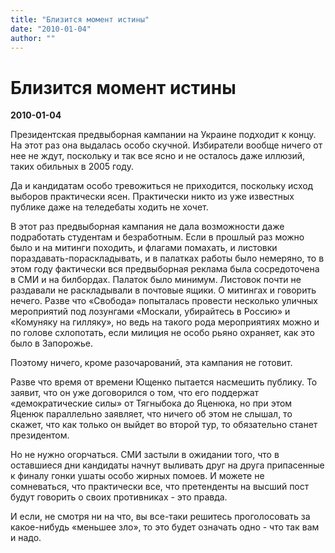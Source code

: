 ```yaml
---
title: "Близится момент истины"
date: "2010-01-04"
author: ""
---
```


# Близится момент истины

**2010-01-04** 

Президентская предвыборная кампании на Украине подходит к концу. На этот раз она выдалась особо скучной. Избиратели вообще ничего от нее не ждут, поскольку и так все ясно и не осталось даже иллюзий, таких обильных в 2005 году.

Да и кандидатам особо тревожиться не приходится, поскольку исход выборов практически ясен. Практически никто из уже известных публике даже на теледебаты ходить не хочет.

В этот раз предвыборная кампания не дала возможности даже подработать студентам и безработным. Если в прошлый раз можно было и на митинги походить, и флагами помахать, и листовки пораздавать-пораскладывать, и в палатках работы было немеряно, то в этом году фактически вся предвыборная реклама была сосредоточена в СМИ и на билбордах. Палаток было минимум. Листовок почти не раздавали не раскладывали в почтовые ящики. О митингах и говорить нечего. Разве что «Свобода» попыталась провести несколько уличных мероприятий под лозунгами «Москали, убирайтесь в Россию» и «Комуняку на гилляку», но ведь на такого рода мероприятиях можно и по голове схлопотать, если милиция не особо рьяно охраняет, как это было в Запорожье.

Поэтому ничего, кроме разочарований, эта кампания не готовит.

Разве что время от времени Ющенко пытается насмешить публику. То заявит, что он уже договорился о том, что его поддержат «демократические силы» от Тягныбока до Яценюка, но при этом Яценюк параллельно заявляет, что ничего об этом не слышал, то скажет, что как только он выйдет во второй тур, то обязательно станет президентом.

Но не нужно огорчаться. СМИ застыли в ожидании того, что в оставшиеся дни кандидаты начнут выливать друг на друга припасенные к финалу гонки ушаты особо жирных помоев. И можете не сомневаться, что практически все, что претенденты на высший пост будут  говорить о своих противниках - это правда.

И если, не смотря ни на что, вы все-таки решитесь проголосовать за какое-нибудь «меньшее зло», то это будет означать одно - что так вам и надо.